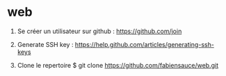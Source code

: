 web
===

1. Se créer un utilisateur sur github :
https://github.com/join

2. Generate SSH key : 
https://help.github.com/articles/generating-ssh-keys

3. Clone le repertoire
	$ git clone https://github.com/fabiensauce/web.git

